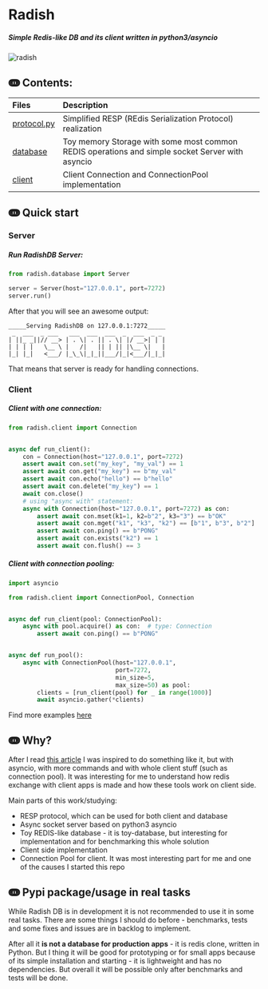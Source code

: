 # Radish 
##### Simple Redis-like DB and its client written in python3/asyncio

![radish](https://user-images.githubusercontent.com/10708076/40731573-0343449c-643a-11e8-95f5-46a9fe9b901b.jpg)

## ↈ Contents:

| Files | Description |
| :--- | :---------- |
| [protocol.py](radish/protocol.py) | Simplified RESP (REdis Serialization Protocol) realization |
| [database](radish/database) | Toy memory Storage with some most common REDIS operations and simple socket Server with asyncio |
| [client](radish/client) | Client Connection and ConnectionPool implementation |

## ↈ Quick start
### Server
##### Run RadishDB Server:
```python
from radish.database import Server

server = Server(host="127.0.0.1", port=7272)
server.run()
```
After that you will see an awesome output: 
```
_____Serving RadishDB on 127.0.0.1:7272_____
 _  ___  _ ___   ___  ___  ___  _  ___  _ _ 
| ||_ _||// __> | . \| . || . \| |/ __>| | |
| | | |   \__ \ |   /|   || | || |\__ \|   |
|_| |_|   <___/ |_\_\|_|_||___/|_|<___/|_|_|
```
That means that server is ready for handling connections.

### Client
##### Client with one connection:
```python
from radish.client import Connection


async def run_client():
    con = Connection(host="127.0.0.1", port=7272)
    assert await con.set("my_key", "my_val") == 1
    assert await con.get("my_key") == b"my_val"
    assert await con.echo("hello") == b"hello"
    assert await con.delete("my_key") == 1
    await con.close()
    # using "async with" statement:
    async with Connection(host="127.0.0.1", port=7272) as con:
        assert await con.mset(k1=1, k2=b"2", k3="3") == b"OK"
        assert await con.mget("k1", "k3", "k2") == [b"1", b"3", b"2"]
        assert await con.ping() == b"PONG"
        assert await con.exists("k2") == 1
        assert await con.flush() == 3
```

##### Client with connection pooling:
```python
import asyncio

from radish.client import ConnectionPool, Connection


async def run_client(pool: ConnectionPool):
    async with pool.acquire() as con:  # type: Connection
        assert await con.ping() == b"PONG"


async def run_pool():
    async with ConnectionPool(host="127.0.0.1",
                              port=7272, 
                              min_size=5, 
                              max_size=50) as pool:
        clients = [run_client(pool) for _ in range(1000)]
        await asyncio.gather(*clients)
```

Find more examples [here](examples)

## ↈ Why?
After I read [this article](http://charlesleifer.com/blog/building-a-simple-redis-server-with-python/) 
I was inspired to do something like it, but with asyncio, with more commands and 
with whole client stuff (such as connection pool). 
It was interesting for me to understand how redis exchange with 
client apps is made and how these tools work on client side.

Main parts of this work/studying:
- RESP protocol, which can be used for both client and database
- Async socket server based on python3 asyncio
- Toy REDIS-like database - it is toy-database, but interesting for implementation 
and for benchmarking this whole solution
- Client side implementation
- Connection Pool for client. It was most interesting part for me 
and one of the causes I started this repo

## ↈ Pypi package/usage in real tasks
While Radish DB is in development it is not recommended to use it in some real tasks. 
There are some things I should do before - benchmarks, tests and some fixes and issues are in backlog to implement.

After all it **is not a database for production apps** - it is redis clone, written in Python. 
But I thing it will be good for prototyping or for small apps 
because of its simple installation and starting - it is lightweight and has no dependencies. 
But overall it will be possible only after benchmarks and tests will be done.
